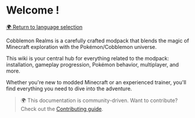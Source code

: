 # Welcome !

[🌍 Return to language selection](https://app.gitbook.com/s/MoNV72ip5YoBD0RvKQwp/)

Cobblemon Realms is a carefully crafted modpack that blends the magic of Minecraft exploration with the Pokémon/Cobblemon universe.

This wiki is your central hub for everything related to the modpack: installation, gameplay progression, Pokémon behavior, multiplayer, and more.

Whether you're new to modded Minecraft or an experienced trainer, you'll find everything you need to dive into the adventure.

> 🌍 This documentation is community-driven. Want to contribute? Check out the [Contributing guide](contributing.md).
